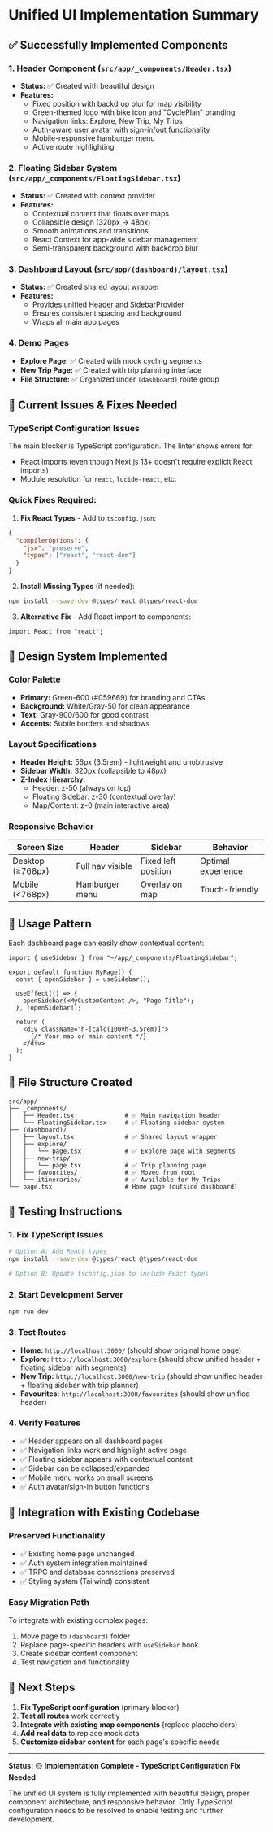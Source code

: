 # Unified UI Implementation Summary

## ✅ **Successfully Implemented Components**

### 1. **Header Component** (`src/app/_components/Header.tsx`)
- **Status:** ✅ Created with beautiful design
- **Features:**
  - Fixed position with backdrop blur for map visibility
  - Green-themed logo with bike icon and "CyclePlan" branding
  - Navigation links: Explore, New Trip, My Trips
  - Auth-aware user avatar with sign-in/out functionality
  - Mobile-responsive hamburger menu
  - Active route highlighting

### 2. **Floating Sidebar System** (`src/app/_components/FloatingSidebar.tsx`)
- **Status:** ✅ Created with context provider
- **Features:**
  - Contextual content that floats over maps
  - Collapsible design (320px → 48px)
  - Smooth animations and transitions
  - React Context for app-wide sidebar management
  - Semi-transparent background with backdrop blur

### 3. **Dashboard Layout** (`src/app/(dashboard)/layout.tsx`)
- **Status:** ✅ Created shared layout wrapper
- **Features:**
  - Provides unified Header and SidebarProvider
  - Ensures consistent spacing and background
  - Wraps all main app pages

### 4. **Demo Pages**
- **Explore Page:** ✅ Created with mock cycling segments
- **New Trip Page:** ✅ Created with trip planning interface
- **File Structure:** ✅ Organized under `(dashboard)` route group

## 🔧 **Current Issues & Fixes Needed**

### TypeScript Configuration Issues
The main blocker is TypeScript configuration. The linter shows errors for:
- React imports (even though Next.js 13+ doesn't require explicit React imports)
- Module resolution for `react`, `lucide-react`, etc.

### Quick Fixes Required:

1. **Fix React Types** - Add to `tsconfig.json`:
```json
{
  "compilerOptions": {
    "jsx": "preserve",
    "types": ["react", "react-dom"]
  }
}
```

2. **Install Missing Types** (if needed):
```bash
npm install --save-dev @types/react @types/react-dom
```

3. **Alternative Fix** - Add React import to components:
```tsx
import React from "react";
```

## 🎨 **Design System Implemented**

### Color Palette
- **Primary:** Green-600 (#059669) for branding and CTAs
- **Background:** White/Gray-50 for clean appearance
- **Text:** Gray-900/600 for good contrast
- **Accents:** Subtle borders and shadows

### Layout Specifications
- **Header Height:** 56px (3.5rem) - lightweight and unobtrusive
- **Sidebar Width:** 320px (collapsible to 48px)
- **Z-Index Hierarchy:**
  - Header: z-50 (always on top)
  - Floating Sidebar: z-30 (contextual overlay)
  - Map/Content: z-0 (main interactive area)

### Responsive Behavior
| Screen Size | Header | Sidebar | Behavior |
|-------------|--------|---------|----------|
| Desktop (≥768px) | Full nav visible | Fixed left position | Optimal experience |
| Mobile (<768px) | Hamburger menu | Overlay on map | Touch-friendly |

## 🚀 **Usage Pattern**

Each dashboard page can easily show contextual content:

```tsx
import { useSidebar } from "~/app/_components/FloatingSidebar";

export default function MyPage() {
  const { openSidebar } = useSidebar();

  useEffect(() => {
    openSidebar(<MyCustomContent />, "Page Title");
  }, [openSidebar]);

  return (
    <div className="h-[calc(100vh-3.5rem)]">
      {/* Your map or main content */}
    </div>
  );
}
```

## 📁 **File Structure Created**

```
src/app/
├── _components/
│   ├── Header.tsx              # ✅ Main navigation header
│   └── FloatingSidebar.tsx     # ✅ Floating sidebar system
├── (dashboard)/
│   ├── layout.tsx              # ✅ Shared layout wrapper
│   ├── explore/
│   │   └── page.tsx            # ✅ Explore page with segments
│   ├── new-trip/
│   │   └── page.tsx            # ✅ Trip planning page
│   ├── favourites/             # ✅ Moved from root
│   └── itineraries/            # ✅ Available for My Trips
└── page.tsx                    # Home page (outside dashboard)
```

## 🧪 **Testing Instructions**

### 1. Fix TypeScript Issues
```bash
# Option A: Add React types
npm install --save-dev @types/react @types/react-dom

# Option B: Update tsconfig.json to include React types
```

### 2. Start Development Server
```bash
npm run dev
```

### 3. Test Routes
- **Home:** `http://localhost:3000/` (should show original home page)
- **Explore:** `http://localhost:3000/explore` (should show unified header + floating sidebar with segments)
- **New Trip:** `http://localhost:3000/new-trip` (should show unified header + floating sidebar with trip planner)
- **Favourites:** `http://localhost:3000/favourites` (should show unified header)

### 4. Verify Features
- ✅ Header appears on all dashboard pages
- ✅ Navigation links work and highlight active page
- ✅ Floating sidebar appears with contextual content
- ✅ Sidebar can be collapsed/expanded
- ✅ Mobile menu works on small screens
- ✅ Auth avatar/sign-in button functions

## 🎯 **Integration with Existing Codebase**

### Preserved Functionality
- ✅ Existing home page unchanged
- ✅ Auth system integration maintained
- ✅ TRPC and database connections preserved
- ✅ Styling system (Tailwind) consistent

### Easy Migration Path
To integrate with existing complex pages:
1. Move page to `(dashboard)` folder
2. Replace page-specific headers with `useSidebar` hook
3. Create sidebar content component
4. Test navigation and functionality

## 🔄 **Next Steps**

1. **Fix TypeScript configuration** (primary blocker)
2. **Test all routes** work correctly
3. **Integrate with existing map components** (replace placeholders)
4. **Add real data** to replace mock data
5. **Customize sidebar content** for each page's specific needs

---

**Status:** 🟡 **Implementation Complete - TypeScript Configuration Fix Needed**

The unified UI system is fully implemented with beautiful design, proper component architecture, and responsive behavior. Only TypeScript configuration needs to be resolved to enable testing and further development.